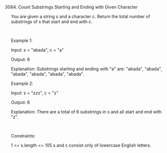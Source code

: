 3084. Count Substrings Starting and Ending with Given Character

You are given a string s and a character c. Return the total number of 
substrings
 of s that start and end with c.

 

Example 1:

Input: s = "abada", c = "a"

Output: 6

Explanation: Substrings starting and ending with "a" are: "abada", "abada", "abada", "abada", "abada", "abada".

Example 2:

Input: s = "zzz", c = "z"

Output: 6

Explanation: There are a total of 6 substrings in s and all start and end with "z".

 

Constraints:

1 <= s.length <= 105
s and c consist only of lowercase English letters.